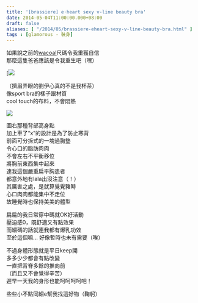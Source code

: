 ```yaml
---
title: '[brassiere] e·heart sexy v-line beauty bra'
date: 2014-05-04T11:00:00.000+08:00
draft: false
aliases: [ "/2014/05/brassiere-eheart-sexy-v-line-beauty-bra.html" ]
tags : [glamorous - 裝身]
---
```


如果說之前的[wacoal](https://hidie.net/wacoal/)尺碼令我重獲自信  
那麼這隻爸爸應該是令我重生吧（嘿）  

[![](/images/eheartbra.jpg)

（擠眉弄眼的劉伊心真的不是我杯茶）  
像sport bra的樣子跟材質  
cool touch的布料，不會悶熱  

![](/images/eheartbra1.jpg)

圖右那種背部高身點  
加上車了“x”的設計是為了防止寒背  
前面可分拆式的一塊過胸墊  
令心口的脂肪肉肉  
不會左右不平衡移位  
將胸前東西集中起來  
連我這個嚴重扁平胸患者  
都意外地有lala出沒注意（！）  
其厲害之處，是就算覺覺豬時  
心口肉肉都能集中不走位  
故睡覺時也保持美美的體型  
  
扁扁的我日常穿中碼就OK好活動  
壓迫感0，既舒適又有點效果  
而細碼的話就連我都有爆乳功效  
至於這個嘛... 好像暫時也未有需要（唉）  
  
不過身體形態就是平日keep開  
多多少少都會有點改變  
一直把背脊多餘的推向前  
（而且又不會覺得辛苦）  
遲早一天我的身形也能呵呵呵呵吧！  
  
些些小不點同細e幫我找這好物（鞠躬）
